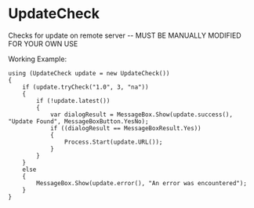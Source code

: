 # UpdateCheck
Checks for update on remote server -- MUST BE MANUALLY MODIFIED FOR YOUR OWN USE

Working Example:

```
using (UpdateCheck update = new UpdateCheck())
{
    if (update.tryCheck("1.0", 3, "na"))
    {
        if (!update.latest())
        {
            var dialogResult = MessageBox.Show(update.success(), "Update Found", MessageBoxButton.YesNo);
            if ((dialogResult == MessageBoxResult.Yes))
            {
                Process.Start(update.URL());
            }
        }
    }
    else
    {
        MessageBox.Show(update.error(), "An error was encountered");
    }
}
```
